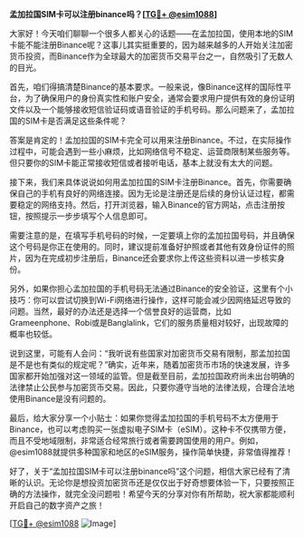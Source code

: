 **孟加拉国SIM卡可以注册binance吗？[[TG💪+ @esim1088](https://t.me/s/esim1088)]**

大家好！今天咱们聊聊一个很多人都关心的话题——在孟加拉国，使用本地的SIM卡能不能注册Binance呢？这事儿其实挺重要的，因为越来越多的人开始关注加密货币投资，而Binance作为全球最大的加密货币交易平台之一，自然吸引了无数人的目光。

首先，咱们得搞清楚Binance的基本要求。一般来说，像Binance这样的国际性平台，为了确保用户的身份真实性和账户安全，通常会要求用户提供有效的身份证明文件以及一个能够接收短信验证码或语音验证的手机号码。那么问题来了，孟加拉国的SIM卡是否满足这些条件呢？

答案是肯定的！孟加拉国的SIM卡完全可以用来注册Binance。不过，在实际操作过程中，可能会遇到一些小麻烦，比如网络信号不稳定、运营商限制某些服务等。但只要你的SIM卡能正常接收短信或者接听电话，基本上就没有太大的问题。

接下来，我们来具体说说如何用孟加拉国的SIM卡注册Binance。首先，你需要确保自己的手机有良好的网络连接。因为无论是注册还是后续的身份认证过程，都需要稳定的网络支持。然后，打开浏览器，输入Binance的官方网站，点击注册按钮，按照提示一步步填写个人信息即可。

需要注意的是，在填写手机号码的时候，一定要填上你的孟加拉国号码，并且确保这个号码是你正在使用的。同时，建议提前准备好护照或者其他有效身份证件的照片，因为在完成初步注册后，Binance还会要求你上传这些资料以进一步核实身份。

另外，如果你担心孟加拉国的手机号码无法通过Binance的安全验证，这里有个小技巧：你可以尝试切换到Wi-Fi网络进行操作，这样可能会减少因网络延迟导致的问题。当然，最好的办法还是选择一个信誉良好的运营商，比如Grameenphone、Robi或是Banglalink，它们的服务质量相对较好，出现故障的概率也较低。

说到这里，可能有人会问：“我听说有些国家对加密货币交易有限制，那孟加拉国是不是也有类似的规定呢？”确实，近年来，随着加密货币市场的快速发展，许多国家都开始加强对这一领域的监管。但是截至目前，孟加拉国政府尚未出台明确的法律禁止公民参与加密货币交易。因此，只要你遵守当地的法律法规，合理合法地使用Binance是没有问题的。

最后，给大家分享一个小贴士：如果你觉得孟加拉国的手机号码不太方便用于Binance，也可以考虑购买一张虚拟电子SIM卡（eSIM）。这种卡不仅携带方便，而且不受地域限制，非常适合经常旅行或者需要跨国使用的用户。例如，@esim1088就提供多种国家和地区的eSIM服务，操作简单快捷，非常值得推荐！

好了，关于“孟加拉国SIM卡可以注册binance吗”这个问题，相信大家已经有了清晰的认识。无论你是想投资加密货币还是仅仅出于好奇想要体验一下，只要按照正确的方法操作，就完全没问题啦！希望今天的分享对你有所帮助，祝大家都能顺利开启自己的数字资产之旅！

[[TG💪+ @esim1088](https://t.me/s/esim1088) ![Image](https://i.postimg.cc/4NQfJmqS/Snipaste-2025-05-13-00-14-12.png)]